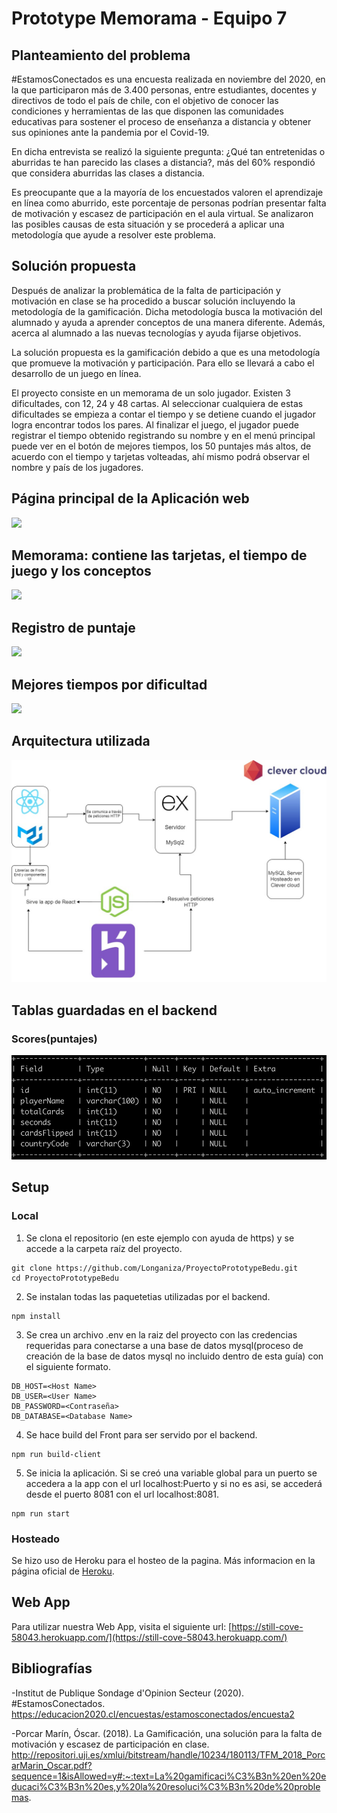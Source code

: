 # Prototype Memorama - Equipo 7

## Planteamiento del problema
#EstamosConectados es una encuesta realizada en noviembre del 2020, en la que participaron más de 3.400 personas, entre estudiantes, docentes y directivos de todo el país de chile, con el objetivo de conocer las condiciones y herramientas de las que disponen las comunidades educativas para sostener el proceso de enseñanza a distancia y obtener sus opiniones ante la pandemia por el Covid-19.

En dicha entrevista se realizó la siguiente pregunta: ¿Qué tan entretenidas o aburridas te han parecido las clases a distancia?, más del 60% respondió que considera aburridas las clases a distancia.

Es preocupante que a la mayoría de los encuestados valoren el aprendizaje en línea como aburrido, este porcentaje de personas podrían presentar falta de motivación y escasez de participación en el aula virtual. Se analizaron las posibles causas de esta situación y se procederá a aplicar una metodología que ayude a resolver este problema.

## Solución propuesta
Después de analizar la problemática de la falta de participación y motivación en clase se ha procedido a buscar solución incluyendo la metodología de la gamificación. Dicha metodología busca la motivación del alumnado y ayuda a aprender conceptos de una manera diferente. Además, acerca al alumnado a las nuevas tecnologías y ayuda fijarse objetivos.

La solución propuesta es la gamificación debido a que es una metodología que promueve la motivación y participación. Para ello se llevará a cabo el desarrollo de un juego en línea. 

El proyecto consiste en un memorama de un solo jugador. Existen 3 dificultades, con 12, 24 y 48 cartas. Al seleccionar cualquiera de estas dificultades se empieza a contar el tiempo y se detiene cuando el jugador logra encontrar todos los pares. Al finalizar el juego, el jugador puede registrar el tiempo obtenido registrando su nombre y en el menú principal puede ver en el botón de mejores tiempos, los 50 puntajes más altos, de acuerdo con el tiempo y tarjetas volteadas, ahí mismo podrá observar el nombre y país de los jugadores.

## Página principal de la Aplicación web
![](https://i.imgur.com/1KoH1e1.png)

## Memorama: contiene las tarjetas, el tiempo de juego y los conceptos
![](https://i.imgur.com/fqdmrbb.png)

## Registro de puntaje
![](https://i.imgur.com/EL7advV.png)

## Mejores tiempos por dificultad
![](https://i.imgur.com/SneSyqV.png)

## Arquitectura utilizada
![](https://raw.githubusercontent.com/Longaniza/ImagesPrototype/master/arq.jpeg)

## Tablas guardadas en el backend
### Scores(puntajes)

![](https://raw.githubusercontent.com/Longaniza/ImagesPrototype/master/table.png)

## Setup
### Local
1. Se clona el repositorio (en este ejemplo con ayuda de https) y se accede a la carpeta raíz del proyecto.
``` 
git clone https://github.com/Longaniza/ProyectoPrototypeBedu.git
cd ProyectoPrototypeBedu
```
2. Se instalan todas las paquetetias utilizadas por el backend.
``` 
npm install
```
3. Se crea un archivo .env en la raiz del proyecto con las credencias requeridas para conectarse a una base de datos mysql(proceso de creación de la base de datos mysql no incluido dentro de esta guía) con el siguiente formato.
``` 
DB_HOST=<Host Name>
DB_USER=<User Name>
DB_PASSWORD=<Contraseña>
DB_DATABASE=<Database Name>
```
4. Se hace build del Front para ser servido por el backend.
``` 
npm run build-client
```
5. Se inicia la aplicación. Si se creó una variable global para un puerto se accedera a la app con el url localhost:Puerto y si no es asi, se accederá desde el puerto 8081 con el url localhost:8081.
``` 
npm run start
```
### Hosteado
Se hizo uso de Heroku para el hosteo de la pagina. Más informacion en la página oficial de [Heroku](https://www.heroku.com/platform).

## Web App
Para utilizar nuestra Web App, visita el siguiente url:
[https://still-cove-58043.herokuapp.com/](https://still-cove-58043.herokuapp.com/)

## Bibliografías
-Institut de Publique Sondage d'Opinion Secteur (2020). #EstamosConectados. https://educacion2020.cl/encuestas/estamosconectados/encuesta2

-Porcar Marín, Óscar. (2018). La Gamificación, una solución para la falta de motivación y escasez de participación en clase. http://repositori.uji.es/xmlui/bitstream/handle/10234/180113/TFM_2018_PorcarMarin_Oscar.pdf?sequence=1&isAllowed=y#:~:text=La%20gamificaci%C3%B3n%20en%20educaci%C3%B3n%20es,y%20la%20resoluci%C3%B3n%20de%20problemas.
